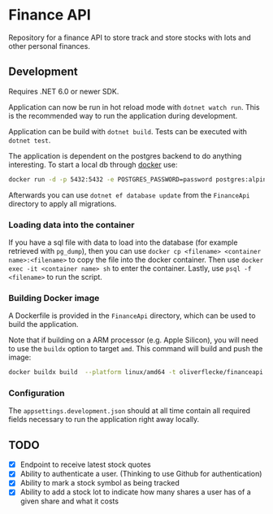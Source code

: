 # Finance API

Repository for a finance API to store track and store stocks with lots and other personal finances.

## Development

Requires .NET 6.0 or newer SDK.

Application can now be run in hot reload mode with `dotnet watch run`.
This is the recommended way to run the application during development.

Application can be build with `dotnet build`.
Tests can be executed with `dotnet test`.

The application is dependent on the postgres backend to do anything interesting.
To start a local db through [docker](https://docker.com) use:

```sh
docker run -d -p 5432:5432 -e POSTGRES_PASSWORD=password postgres:alpine
```

Afterwards you can use `dotnet ef database update` from the `FinanceApi` directory to apply all migrations.

### Loading data into the container

If you have a sql file with data to load into the database (for example retrieved with `pg_dump`), then you can use `docker cp <filename> <container name>:<filename>` to copy the file into the docker container.
Then use `docker exec -it <container name> sh` to enter the container.
Lastly, use `psql -f <filename>` to run the script.

### Building Docker image

A Dockerfile is provided in the `FinanceApi` directory, which can be used to build the application.

Note that if building on a ARM processor (e.g. Apple Silicon), you will need to use the `buildx` option to target `amd`.
This command will build and push the image:

```sh
docker buildx build  --platform linux/amd64 -t oliverflecke/financeapi:latest . --file FinanceApi/Dockerfile --push
```

### Configuration

The `appsettings.development.json` should at all time contain all required fields necessary to run the application right away locally.

## TODO

- [x] Endpoint to receive latest stock quotes
- [x] Ability to authenticate a user. (Thinking to use Github for authentication)
- [x] Ability to mark a stock symbol as being tracked
- [x] Ability to add a stock lot to indicate how many shares a user has of a given share and what it costs
